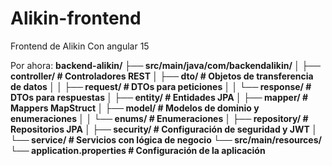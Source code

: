 # Alikin-frontend
Frontend de Alikin Con angular 15

Por ahora:
**backend-alikin/
├── src/main/java/com/backendalikin/
│   ├── controller/       # Controladores REST
│   ├── dto/              # Objetos de transferencia de datos
│   │   ├── request/      # DTOs para peticiones
│   │   └── response/     # DTOs para respuestas
│   ├── entity/           # Entidades JPA
│   ├── mapper/           # Mappers MapStruct
│   ├── model/            # Modelos de dominio y enumeraciones
│   │   └── enums/        # Enumeraciones
│   ├── repository/       # Repositorios JPA
│   ├── security/         # Configuración de seguridad y JWT
│   └── service/          # Servicios con lógica de negocio
└── src/main/resources/
    └── application.properties  # Configuración de la aplicación**
